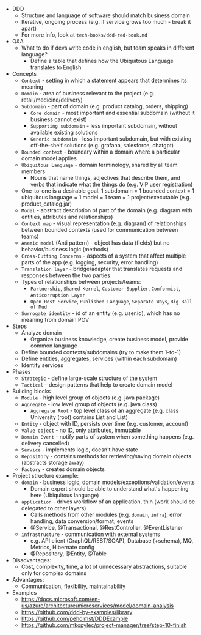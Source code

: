 * DDD
    * Structure and language of software should match business domain
    * Iterative, ongoing process (e.g. if service grows too much - break it apart)
    * For more info, look at `tech-books/ddd-red-book.md`
* Q&A
  * What to do if devs write code in english, but team speaks in different language?
    * Define a table that defines how the Ubiquitous Language translates to English
* Concepts
    * `Context` - setting in which a statement appears that determines its meaning
    * `Domain` - area of business relevant to the project (e.g. retail/medicine/delivery)
    * `Subdomain` - part of domain (e.g. product catalog, orders, shipping)
      * `Core domain` - most important and essential subdomain (without it business cannot exist)
      * `Supporting subdomain` - less important subdomain, without available existing solutions
      * `Generic subdomain` - less important subdomain, but with existing off-the-shelf solutions (e.g. grafana, salesforce, chatgpt)
    * `Bounded context` - boundary within a domain where a particular domain model applies
    * `Ubiquitous Language` - domain terminology, shared by all team members
      * Nouns that name things, adjectives that describe them, and verbs that indicate what the things do (e.g. VIP user registration)
    * One-to-one is a desirable goal. 1 subdomain = 1 bounded context = 1 ubiquitous language = 1 model = 1 team = 1 project/executable (e.g. product_catalog.jar)
    * `Model` - abstract description of part of the domain (e.g. diagram with entities, attributes and relationships) 
    * `Context map` - visual representation (e.g. diagram) of relationships between bounded contexts (used for communication between teams)
    * `Anemic model` (Anti pattern) - object has data (fields) but no behavior/business logic (methods)
    * `Cross-Cutting Concerns` - aspects of a system that affect multiple parts of the app (e.g. logging, security, error handling)
    * `Translation layer` - bridge/adapter that translates requests and responses between the two parties
    * Types of relationships between projects/teams:
      * `Partnership`, `Shared Kernel`, `Customer-Supplier`, `Conformist`, `Anticorruption Layer`
      * `Open Host Service`, `Published Language`, `Separate Ways`, `Big Ball of Mud`
    * `Surrogate identity` - id of an entity (e.g. user.id), which has no meaning from domain POV
* Steps
    * Analyze domain
        * Organize business knowledge, create business model, provide common language
    * Define bounded contexts/subdomains (try to make them 1-to-1)
    * Define entities, aggregates, services (within each subdomain)
    * Identify services
* Phases
    * `Strategic` - define large-scale structure of the system
    * `Tactical` - design patterns that help to create domain model
* Building blocks
    * `Module` - high level group of objects (e.g. java package)
    * `Aggregate` - low level group of objects (e.g. java class)
      * `Aggregate Root` - top level class of an aggregate (e.g. class University (root) contains List<Student> and List<Teacher>)
    * `Entity` - object with ID, persists over time (e.g. customer, account)
    * `Value object` - no ID, only attributes, immutable
    * `Domain Event` - notify parts of system when something happens (e.g. delivery cancelled)
    * `Service` - implements logic, doesn't have state
    * `Repository` - contains methods for retrieving/saving domain objects (abstracts storage away)
    * `Factory` - creates domain objects
* Project structure example:
    * `domain` - business logic, domain models/exceptions/validation/events
        * Domain expert should be able to understand what's happening here (Ubiquitous language)
    * `application` - drives workflow of an application, thin (work should be delegated to other layers)
        * Calls methods from other modules (e.g. `domain`, `infra`), error handling, data conversion/format, events
        * @Service, @Transactional, @RestController, @EventListener
    * `infrastructure` - communication with external systems
        * e.g. API client (GraphQL/REST/SOAP), Database (+schema), MQ, Metrics, Hibernate config
        * @Repository, @Entity, @Table
* Disadvantages:
    * Cost, complexity, time, a lot of unnecessary abstractions, suitable only for complex domains
* Advantages:
    * Communication, flexibility, maintainability
* Examples
    * https://docs.microsoft.com/en-us/azure/architecture/microservices/model/domain-analysis
    * https://github.com/ddd-by-examples/library
    * https://github.com/peholmst/DDDExample
    * https://github.com/mkopylec/project-manager/tree/step-10-finish
